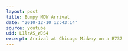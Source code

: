 ```yaml
---
layout: post
title: Bumpy MDW Arrival
date: "2010-12-10 12:43:14"
source: youtube
uid: L1lrAS_WJS4
excerpt: Arrival at Chicago Midway on a B737
---
```

